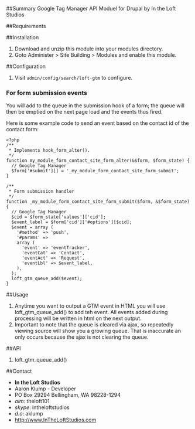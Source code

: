 ##Summary
Google Tag Manager API Moduel for Drupal by In the Loft Studios

##Requirements


##Installation
1. Download and unzip this module into your modules directory.
1. Goto Administer > Site Building > Modules and enable this module.

##Configuration
1. Visit `admin/config/search/loft-gtm` to configure.

### For form submission events
You will add to the queue in the submission hook of a form; the queue will then be emptied on the next page load and the events thus fired.

Here is some example code to send an event based on the contact id of the contact form:

    <?php
    /**
     * Implements hook_form_alter().
     */
    function my_module_form_contact_site_form_alter(&$form, $form_state) {
      // Google Tag Manager
      $form['#submit'][] = '_my_module_form_contact_site_form_submit';
    }
    
    /**
     * Form submission handler
     */
    function _my_module_form_contact_site_form_submit($form, &$form_state) {
      // Google Tag Manager
      $cid = $form_state['values']['cid'];
      $event_label = $form['cid']['#options'][$cid];
      $event = array (
        '#method' => 'push',
        '#params' =>
        array (
          'event' => 'eventTracker',
          'eventCat' => 'Contact',
          'eventAct' => 'Request',
          'eventLbl' => $event_label,
        ),
      );
      loft_gtm_queue_add($event);
    }

##Usage
1. Anytime you want to output a GTM event in HTML you will use loft_gtm_queue_add() to add teh event.  All events added during processing will be written in html on the next output.
1. Important to note that the queue is cleared via ajax, so repeatedly viewing source will show you a growing queue.  That is inaccurate an only occurs because the ajax is not clearing the queue.

##API
1. loft_gtm_queue_add()

##Contact
* **In the Loft Studios**
* Aaron Klump - Developer
* PO Box 29294 Bellingham, WA 98228-1294
* _aim_: theloft101
* _skype_: intheloftstudios
* _d.o_: aklump
* <http://www.InTheLoftStudios.com>
